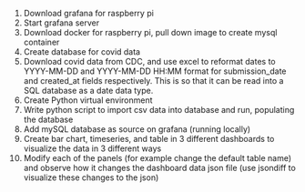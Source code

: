 1. Download grafana for raspberry pi
2. Start grafana server
3. Download docker for raspberry pi, pull down image to create mysql container
4. Create database for covid data
5. Download covid data from CDC, and use excel to reformat dates to YYYY-MM-DD and YYYY-MM-DD HH:MM format for submission_date and created_at fields respectively. This is so that it can be read into a SQL database as a date data type.
6. Create Python virtual environment
7. Write python script to import csv data into database and run, populating the database
8. Add mySQL database as source on grafana (running locally)
9. Create bar chart, timeseries, and table in 3 different dashboards to visualize the data in 3 different ways
10. Modify each of the panels (for example change the default table name) and observe how it changes the dashboard data json file (use jsondiff to visualize these changes to the json)
